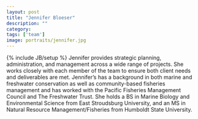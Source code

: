 ```yaml
---
layout: post
title: "Jennifer Bloeser"
description: ""
category: 
tags: ['team']
image: portraits/jennifer.jpg
---
```

{% include JB/setup %}
Jennifer provides strategic planning, administration, and management across a wide range of projects. She works closely with each member of the team to ensure both client needs and deliverables are met. Jennifer’s has a background in both marine and freshwater conservation as well as community-based fisheries management and has worked with the Pacific Fisheries Management Council and The Freshwater Trust. She holds a BS in Marine Biology and Environmental Science from East Stroudsburg University, and an MS in Natural Resource Management/Fisheries from Humboldt State University. 